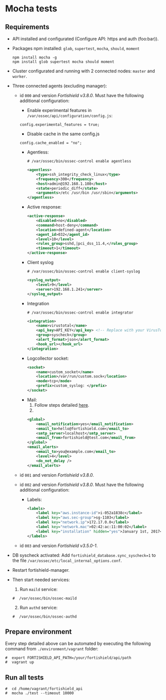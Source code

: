 # Mocha tests

## Requirements

 * API installed and configurated (Configure API: https and auth (foo:bar)).
 * Packages npm installed: `glob`, `supertest`, `mocha`, `should`, `moment`

    ```
    npm install mocha -g
    npm install glob supertest mocha should moment
    ```

 * Cluster configurated and running with 2 connected nodes: `master` and `worker`.
 * Three connected agents (excluding manager):
    * id `000` and version _Fortishield v3.8.0_. Must have the following additional configuration:
    	* Enable experimental features in `/var/ossec/api/configuration/config.js`:
	    ```
	    config.experimental_features = true;
	    ```
	    * Disable cache in the same config.js
	    ```
	    config.cache_enabled = "no";
	    ```
        * Agentless:
            ```shellsession
            # /var/ossec/bin/ossec-control enable agentless
            ```
            ```xml
            <agentless>
                <type>ssh_integrity_check_linux</type>
                <frequency>300</frequency>
                <host>admin@192.168.1.108</host>
                <state>periodic_diff</state>
                <arguments>/etc /usr/bin /usr/sbin</arguments>
            </agentless>
            ```
        * Active response:
            ```xml
            <active-response>
                <disabled>no</disabled>
                <command>host-deny</command>
                <location>defined-agent</location>
                <agent_id>032</agent_id>
                <level>10</level>
                <rules_group>sshd,|pci_dss_11.4,</rules_group>
                <timeout>1</timeout>
            </active-response>
            ```
        * Client syslog
            ```shellsession
            # /var/ossec/bin/ossec-control enable client-syslog
            ```
            ```xml
            <syslog_output>
                <level>9</level>
                <server>192.168.1.241</server>
            </syslog_output>
            ```
        * Integration
            ```shellsession
            # /var/ossec/bin/ossec-control enable integrator
            ```
            ```xml
            <integration>
                <name>virustotal</name>
                <api_key>API_KEY</api_key> <!-- Replace with your VirusTotal API key -->
                <group>syscheck</group>
                <alert_format>json</alert_format>
                <hook_url></hook_url>
			</integration>
            ```
        * Logcollector socket:
            ```xml
            <socket>
                <name>custom_socket</name>
                <location>/var/run/custom.sock</location>
                <mode>tcp</mode>
                <prefix>custom_syslog: </prefix>
            </socket>
            ```
        * Mail:
            1. Follow steps detailed [here](https://documentation.fortishield.com/current/user-manual/manager/manual-email-report/smtp_authentication.html).
            2.
            ```xml
            <global>
                <email_notification>yes</email_notification>
                <email_to>hello@fortishield.com</email_to>
                <smtp_server>localhost</smtp_server>
                <email_from>fortishield@test.com</email_from>
            </global>
            <email_alerts>
                <email_to>you@example.com</email_to>
                <level>4</level>
                <do_not_delay />
            </email_alerts>
            ```



    * id `001` and version _Fortishield v3.8.0_.
    * id `002` and version _Fortishield v3.8.0_. Must have the following additional configuration:
        * Labels:
            ```xml
            <labels>
                <label key="aws.instance-id">i-052a1838c</label>
                <label key="aws.sec-group">sg-1103</label>
                <label key="network.ip">172.17.0.0</label>
                <label key="network.mac">02:42:ac:11:00:02</label>
                <label key="installation" hidden="yes">January 1st, 2017</label>
            </labels>
            ```
    * id `003` and version _Fortishield v3.5.0-1_.

 * DB syscheck activated: Add `fortishield_database.sync_syscheck=1` to the file `/var/ossec/etc/local_internal_options.conf`.
 * Restart fortishield-manager.
 * Then start needed services:
    1. Run `maild` service:
    ```shellsession
    #  /var/ossec/bin/ossec-maild
    ```
    2. Run `authd` service:
    ```shellsession
    #  /var/ossec/bin/ossec-authd
    ```

## Prepare environment
Every step detailed above can be automated by executing the following command from `./environment/vagrant` folder:
```shellsession
#  export FORTISHIELD_API_PATH=/your/fortishield/api/path
#  vagrant up
```

## Run all tests
```shellsession
#  cd /home/vagrant/fortishield_api
#  mocha ./test --timeout 10000
```
